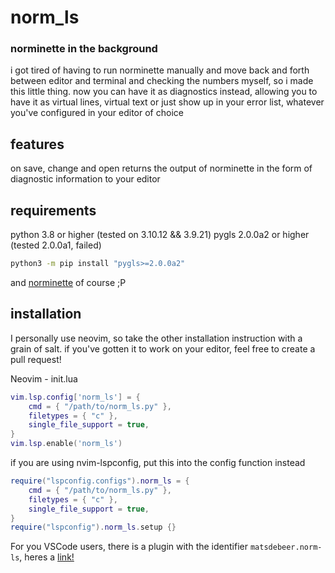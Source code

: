 # norm_ls
### norminette in the background
i got tired of having to run norminette manually and move back and forth between
editor and terminal and checking the numbers myself, so i made this little
thing. now you can have it as diagnostics instead, allowing you to have it as
virtual lines, virtual text or just show up in your error list, whatever you've
configured in your editor of choice


## features
on save, change and open returns the output of norminette in the form of
diagnostic information to your editor
## requirements
python 3.8 or higher (tested on 3.10.12 && 3.9.21)
pygls 2.0.0a2 or higher (tested 2.0.0a1, failed)
```sh
python3 -m pip install "pygls>=2.0.0a2"
```
and [norminette](https://github.com/42school/norminette) of course ;P

## installation
I personally use neovim, so take the other installation instruction with a grain
of salt. if you've gotten it to work on your editor, feel free to create a pull
request!

Neovim - init.lua
```lua
vim.lsp.config['norm_ls'] = {
	cmd = { "/path/to/norm_ls.py" },
	filetypes = { "c" },
	single_file_support = true,
}
vim.lsp.enable('norm_ls')
```
if you are using nvim-lspconfig, put this into the config function instead
```lua
require("lspconfig.configs").norm_ls = {
	cmd = { "/path/to/norm_ls.py" },
	filetypes = { "c" },
	single_file_support = true,
}
require("lspconfig").norm_ls.setup {}
```

For you VSCode users, there is a plugin with the identifier
`matsdebeer.norm-ls`, heres a [link!](https://marketplace.visualstudio.com/items?itemName=MatsdeBeer.norm-ls)
